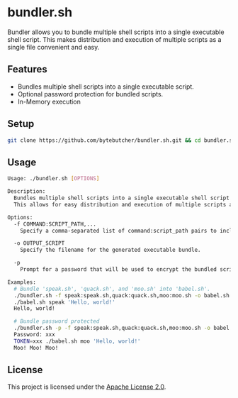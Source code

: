 # bundler.sh

Bundler allows you to bundle multiple shell scripts into a single executable shell script. This makes distribution and execution of multiple scripts as a single file convenient and easy.

## Features

- Bundles multiple shell scripts into a single executable script.
- Optional password protection for bundled scripts.
- In-Memory execution

## Setup

```bash
git clone https://github.com/bytebutcher/bundler.sh.git && cd bundler.sh && chmod +x bundler.sh
```

## Usage
```bash
Usage: ./bundler.sh [OPTIONS]

Description:
  Bundles multiple shell scripts into a single executable shell script.
  This allows for easy distribution and execution of multiple scripts as a single file.

Options:
  -f COMMAND:SCRIPT_PATH,...
    Specify a comma-separated list of command:script_path pairs to include in the bundle.

  -o OUTPUT_SCRIPT
    Specify the filename for the generated executable bundle.

  -p
    Prompt for a password that will be used to encrypt the bundled scripts.

Examples:
  # Bundle 'speak.sh', 'quack.sh', and 'moo.sh' into 'babel.sh'.
  ./bundler.sh -f speak:speak.sh,quack:quack.sh,moo:moo.sh -o babel.sh
  ./babel.sh speak 'Hello, world!'
  Hello, world!

  # Bundle password protected 
  ./bundler.sh -p -f speak:speak.sh,quack:quack.sh,moo:moo.sh -o babel.sh
  Password: xxx
  TOKEN=xxx ./babel.sh moo 'Hello, world!'
  Moo! Moo! Moo! 
```

## License

This project is licensed under the [Apache License 2.0](LICENSE).
